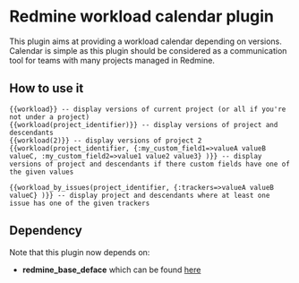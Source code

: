 # Redmine workload calendar plugin

This plugin aims at providing a workload calendar depending on versions. Calendar is simple as this 
plugin should be considered as a communication tool for teams with many projects managed in Redmine.


## How to use it

    {{workload}} -- display versions of current project (or all if you're not under a project)
    {{workload(project_identifier)}} -- display versions of project and descendants
    {{workload(2)}} -- display versions of project 2
    {{workload(project_identifier, {:my_custom_field1=>valueA valueB valueC, :my_custom_field2=>value1 value2 value3} )}} -- display versions of project and descendants if there custom fields have one of the given values
    
    {{workload_by_issues(project_identifier, {:trackers=>valueA valueB valueC} )}} -- display project and descendants where at least one issue has one of the given trackers


## Dependency

Note that this plugin now depends on:
* **redmine_base_deface** which can be found [here](https://github.com/jbbarth/redmine_base_deface)
